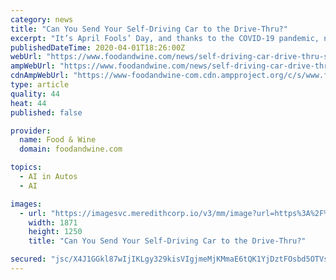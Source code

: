 ```yaml
---
category: news
title: "Can You Send Your Self-Driving Car to the Drive-Thru?"
excerpt: "It’s April Fools’ Day, and thanks to the COVID-19 pandemic, no one seems to be in the pranking mood. (Personally, I think we can chalk that up as a silver lining.) But just because the coronavirus has made life difficult, doesn’t mean we can’t have any fun. Last week, YouTuber Nick Lumarque took that to heart combining our newfound ..."
publishedDateTime: 2020-04-01T18:26:00Z
webUrl: "https://www.foodandwine.com/news/self-driving-car-drive-thru-social-distancing"
ampWebUrl: "https://www.foodandwine.com/news/self-driving-car-drive-thru-social-distancing?amp=true"
cdnAmpWebUrl: "https://www-foodandwine-com.cdn.ampproject.org/c/s/www.foodandwine.com/news/self-driving-car-drive-thru-social-distancing?amp=true"
type: article
quality: 44
heat: 44
published: false

provider:
  name: Food & Wine
  domain: foodandwine.com

topics:
  - AI in Autos
  - AI

images:
  - url: "https://imagesvc.meredithcorp.io/v3/mm/image?url=https%3A%2F%2Fstatic.onecms.io%2Fwp-content%2Fuploads%2Fsites%2F9%2F2020%2F04%2F01%2Fself-driving-car-drive-thru-FT-BLOG0420.jpg"
    width: 1871
    height: 1250
    title: "Can You Send Your Self-Driving Car to the Drive-Thru?"

secured: "jsc/X4J1GGkl87wIjIKLgy329kisVIgjmeMjKMmaE6tQK1YjDztFOsbd5OTVstdCwoGoZAO5BD9xqNwr+yzE2mK0j1MkHESuCS/Oww7lS0T1jYLTsZjkQIwTIhaMB3mfyCBpGfZFNXJbTfHyc1+UbJl67Esr27jvgQamU3myzO9rF9Uqgo52pvZ9Oj4xOoG90DwWpkIVRvY12jUX3nl3ovDTet6pIefBpO31ffLusVsQqaXr4/V1Nlba9pl7M/zFHWKmgedCIolQhpp1EYJTnrggbc5i79meApdkEOhG/LdvYPvcgvv33piFrmVNiMP3;x49WOonYAdglj9tibgWF5A=="
---
```


